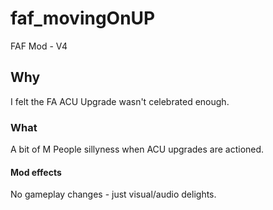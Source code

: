 # faf_movingOnUP
FAF Mod - V4

## Why
I felt the FA ACU Upgrade wasn't celebrated enough.

### What
A bit of M People sillyness when ACU upgrades are actioned.

#### Mod effects
No gameplay changes - just visual/audio delights.